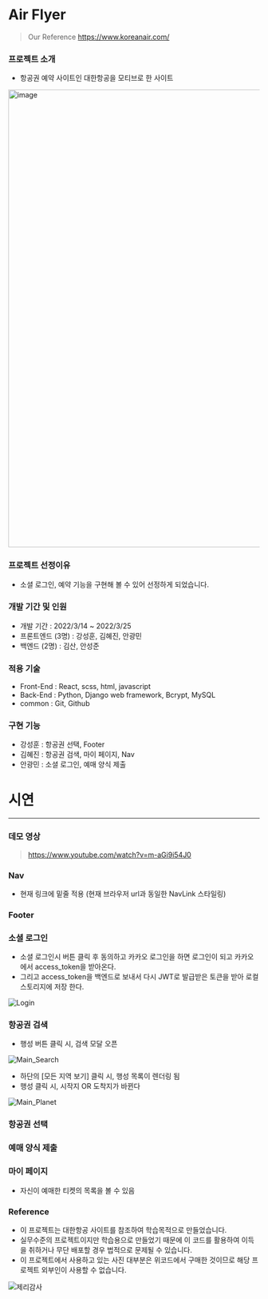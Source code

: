 # Air Flyer

> Our Reference
> https://www.koreanair.com/

### 프로젝트 소개

- 항공권 예약 사이트인 대한항공을 모티브로 한 사이트

<img width="916" alt="image" src="https://user-images.githubusercontent.com/98295004/160068749-64f708a0-4d24-45ff-98d8-9fb26928d871.png">


### 프로젝트 선정이유

- 소셜 로그인, 예약 기능을 구현해 볼 수 있어 선정하게 되었습니다.

### 개발 기간 및 인원

- 개발 기간 : 2022/3/14 ~ 2022/3/25
- 프론트엔드 (3명) : 강성훈, 김혜진, 안광민
- 백엔드 (2명) : 김산, 안성준

### 적용 기술

- Front-End : React, scss, html, javascript
- Back-End : Python, Django web framework, Bcrypt, MySQL
- common : Git, Github

### 구현 기능

- 강성훈 : 항공권 선택, Footer
- 김혜진 : 항공권 검색, 마이 페이지, Nav
- 안광민 : 소셜 로그인, 예매 양식 제출

# 시연
---
### 데모 영상
> https://www.youtube.com/watch?v=m-aGi9i54J0

### Nav
- 현재 링크에 밑줄 적용 (현재 브라우저 url과 동일한 NavLink 스타일링)

### Footer

### 소셜 로그인

- 소셜 로그인시 버튼 클릭 후 동의하고 카카오 로그인을 하면 로그인이 되고 카카오에서 access_token을 받아온다.
- 그리고 access_token을 백엔드로 보내서 다시 JWT로 발급받은 토큰을 받아 로컬스토리지에 저장 한다.

![Login](https://user-images.githubusercontent.com/98295004/160070083-db6055be-9a3e-4d1f-8ca7-28d69bbc210e.gif)

### 항공권 검색

- 행성 버튼 클릭 시, 검색 모달 오픈

![Main_Search](https://user-images.githubusercontent.com/98295004/160070624-b286f37e-e843-4996-9b4f-7c8a4cd1ee57.gif)

- 하단의 [모든 지역 보기] 클릭 시, 행성 목록이 렌더링 됨
- 행성 클릭 시, 시작지 OR 도착지가 바뀐다

![Main_Planet](https://user-images.githubusercontent.com/98295004/160070638-0e2d5d1f-56e8-49fc-91d0-09c0cc4f0a27.gif)

### 항공권 선택

### 예매 양식 제출

### 마이 페이지
- 자신이 예매한 티켓의 목록을 볼 수 있음

### Reference

- 이 프로젝트는 대한항공 사이트를 참조하여 학습목적으로 만들었습니다.
- 실무수준의 프로젝트이지만 학습용으로 만들었기 때문에 이 코드를 활용하여 이득을 취하거나 무단 배포할 경우 법적으로 문제될 수 있습니다.
- 이 프로젝트에서 사용하고 있는 사진 대부분은 위코드에서 구매한 것이므로 해당 프로젝트 외부인이 사용할 수 없습니다.

![제리감사](https://user-images.githubusercontent.com/98295004/160072027-48461568-b541-4622-8f54-f2c98f95fb91.gif)


